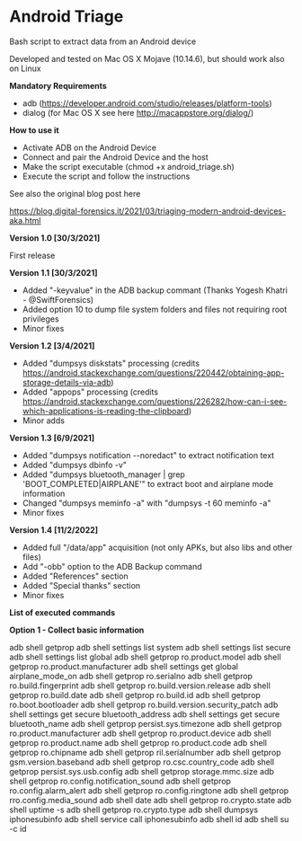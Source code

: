 # Android Triage

Bash script to extract data from an Android device

Developed and tested on Mac OS X Mojave (10.14.6), but should work also on Linux

<b>Mandatory Requirements</b>

- adb (https://developer.android.com/studio/releases/platform-tools)
- dialog (for Mac OS X see here http://macappstore.org/dialog/)

<b>How to use it</b>

- Activate ADB on the Android Device
- Connect and pair the Android Device and the host
- Make the script executable (chmod +x android_triage.sh)
- Execute the script and follow the instructions

See also the original blog post here

https://blog.digital-forensics.it/2021/03/triaging-modern-android-devices-aka.html

<b>Version 1.0 [30/3/2021]</b>

First release

<b>Version 1.1 [30/3/2021]</b>

- Added "-keyvalue" in the ADB backup commant (Thanks Yogesh Khatri - @SwiftForensics)
- Added option 10 to dump file system folders and files not requiring root privileges
- Minor fixes

<b>Version 1.2 [3/4/2021]</b>

- Added "dumpsys diskstats" processing (credits https://android.stackexchange.com/questions/220442/obtaining-app-storage-details-via-adb)
- Added "appops" processing (credits https://android.stackexchange.com/questions/226282/how-can-i-see-which-applications-is-reading-the-clipboard)
- Minor adds

<b>Version 1.3 [6/9/2021]</b>

- Added "dumpsys notification --noredact" to extract notification text 
- Added "dumpsys dbinfo -v"
- Added "dumpsys bluetooth_manager | grep 'BOOT_COMPLETED\|AIRPLANE'" to extract boot and airplane mode information
- Changed "dumpsys meminfo -a" with "dumpsys -t 60 meminfo -a"
- Minor fixes

<b>Version 1.4 [11/2/2022]</b>

- Added full "/data/app" acquisition (not only APKs, but also libs and other files)
- Add "-obb" option to the ADB Backup command
- Added "References" section
- Added "Special thanks" section
- Minor fixes

<b>List of executed commands</b>

<b>Option 1 - Collect basic information</b>

adb shell getprop
adb shell settings list system
adb shell settings list secure
adb shell settings list global
adb shell getprop ro.product.model
adb shell getprop ro.product.manufacturer
adb shell settings get global airplane_mode_on
adb shell getprop ro.serialno
adb shell getprop ro.build.fingerprint
adb shell getprop ro.build.version.release
adb shell getprop ro.build.date
adb shell getprop ro.build.id
adb shell getprop ro.boot.bootloader
adb shell getprop ro.build.version.security_patch
adb shell settings get secure bluetooth_address
adb shell settings get secure bluetooth_name
adb shell getprop persist.sys.timezone
adb shell getprop ro.product.manufacturer
adb shell getprop ro.product.device
adb shell getprop ro.product.name
adb shell getprop ro.product.code
adb shell getprop ro.chipname
adb shell getprop ril.serialnumber
adb shell getprop gsm.version.baseband
adb shell getprop ro.csc.country_code
adb shell getprop persist.sys.usb.config
adb shell getprop storage.mmc.size
adb shell getprop ro.config.notification_sound
adb shell getprop ro.config.alarm_alert
adb shell getprop ro.config.ringtone
adb shell getprop rro.config.media_sound
adb shell date
adb shell getprop ro.crypto.state
adb shell uptime -s
adb shell getprop ro.crypto.type
adb shell dumpsys iphonesubinfo
adb shell service call iphonesubinfo
adb shell id
adb shell su -c id
